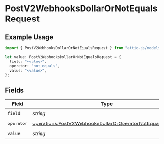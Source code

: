 # PostV2WebhooksDollarOrNotEqualsRequest

## Example Usage

```typescript
import { PostV2WebhooksDollarOrNotEqualsRequest } from "attio-js/models/operations/postv2webhooks.js";

let value: PostV2WebhooksDollarOrNotEqualsRequest = {
  field: "<value>",
  operator: "not_equals",
  value: "<value>",
};
```

## Fields

| Field                                                                                                                                  | Type                                                                                                                                   | Required                                                                                                                               | Description                                                                                                                            |
| -------------------------------------------------------------------------------------------------------------------------------------- | -------------------------------------------------------------------------------------------------------------------------------------- | -------------------------------------------------------------------------------------------------------------------------------------- | -------------------------------------------------------------------------------------------------------------------------------------- |
| `field`                                                                                                                                | *string*                                                                                                                               | :heavy_check_mark:                                                                                                                     | N/A                                                                                                                                    |
| `operator`                                                                                                                             | [operations.PostV2WebhooksDollarOrOperatorNotEqualsRequest](../../models/operations/postv2webhooksdollaroroperatornotequalsrequest.md) | :heavy_check_mark:                                                                                                                     | N/A                                                                                                                                    |
| `value`                                                                                                                                | *string*                                                                                                                               | :heavy_check_mark:                                                                                                                     | N/A                                                                                                                                    |